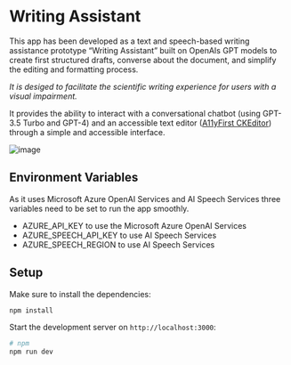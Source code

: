# Writing Assistant
This app has been developed as a text and speech-based writing assistance prototype “Writing Assistant” built on OpenAIs GPT models to create first structured drafts, converse about the document, and simplify the editing and formatting process.


*It is desiged to facilitate the scientific writing experience for users with a visual impairment.*

It provides the ability to interact with a conversational chatbot (using GPT-3.5 Turbo and GPT-4) and an accessible text editor ([A11yFirst CKEditor](https://github.com/a11yfirst/distribution)) through a simple and accessible interface. 

![image](https://github.com/StefanoAnzolut/writing-assistant/assets/45556885/47870af3-d1e0-4477-941c-bda0baf59263)


## Environment Variables
As it uses Microsoft Azure OpenAI Services and AI Speech Services three variables need to be set to run the app smoothly.
- AZURE_API_KEY to use the Microsoft Azure OpenAI Services
- AZURE_SPEECH_API_KEY to use AI Speech Services
- AZURE_SPEECH_REGION to use AI Speech Services

## Setup
Make sure to install the dependencies:
```bash
npm install
```
Start the development server on `http://localhost:3000`:
```bash
# npm
npm run dev
```
